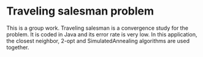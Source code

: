 # Traveling salesman problem

This is a group work. Traveling salesman is a convergence study for the problem. It is coded in Java and its error rate is very low. In this application, the closest neighbor, 2-opt and SimulatedAnnealing algorithms are used together. 
